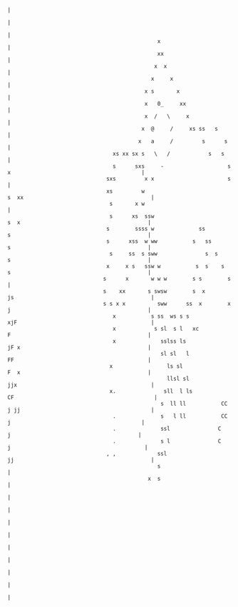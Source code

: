                                                                                                                        |
                                                                                                                       |
                                                                                                                       |
                                                   x                                                                   |
                                                   xx                                                                  |
                                                  x  x                                                                 |
                                                 x     x                                                               |
                                               x s       x                                                             |
                                               x   0_     xx                                                           |
                                               x  /   \     x                                                          |
                                              x  @     /     xs ss   s                                                 |
                                             x   a     /         s      s                                              |
                                     xs xx sx s   \   /            s   s                                               |
                                     s      sxs     -                    s   x                                         |
                                   sxs         x x                       s                                             |
                                   xs         w                           s  xx                                        |
                                    s       x w                                                                        |
                                    s      xs  ssw                         s  x                                        |
                                   s        ssss w              ss         s                                           |
                                   s      xss  w ww           s   ss       s                                           |
                                    s     ss  s sww               s  s     s                                           |
                                   x     x s   ssw w           s  s    s   s                                           |
                                  s      x       w w w        s s        s                                             |
                                  s    xx       s swsw        s  x        js                                           |
                                  s s x x          sww      ss  x        x j                                           |
                                     x           s ss  ws s s             xjF                                          |
                                     x            s sl  s l   xc           F                                           |
                                     x              sslss ls               jF x                                        |
                                                    sl sl   l              FF                                          |
                                    x                 ls sl                F  x                                        |
                                                      llsl sl             jjx                                          |
                                    x.               sll  l ls           CF                                            |
                                                    s  ll ll           CC j jj                                         |
                                     .              s   l ll           CC    j                                         |
                                     .              ssl               C       j                                        |
                                     .              s l               C     j                                          |
                                   , ,             ssl                    jj                                           |
                                                   s                                                                   |
                                                x  s                                                                   |
                                                                                                                       |
                                                                                                                       |
                                                                                                                       |
                                                                                                                       |
                                                                                                                       |
                                                                                                                       |
                                                                                                                       |
                                                                                                                       |
                                                                                                                       |
